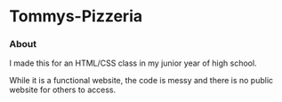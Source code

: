 # Tommys-Pizzeria
### About
I made this for an HTML/CSS class in my junior year of high school.

While it is a functional website, the code is messy and there is no public website for others to access.
